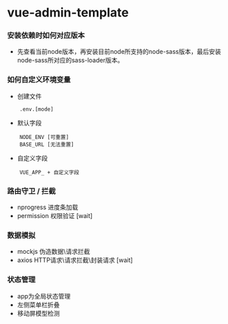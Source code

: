 # vue-admin-template

### 安装依赖时如何对应版本
- 先查看当前node版本，再安装目前node所支持的node-sass版本，最后安装node-sass所对应的sass-loader版本。

### 如何自定义环境变量
- 创建文件
```
    .env.[mode]
```
- 默认字段
```
    NODE_ENV [可重置]
    BASE_URL [无法重置]
```
- 自定义字段
```
    VUE_APP_ + 自定义字段
```

### 路由守卫 / 拦截
- nprogress 进度条加载
- permission 权限验证 [wait]

### 数据模拟
- mockjs 伪造数据\请求拦截
- axios HTTP请求\请求拦截\封装请求 [wait]

### 状态管理
- app为全局状态管理
- 左侧菜单栏折叠
- 移动屏模型检测
